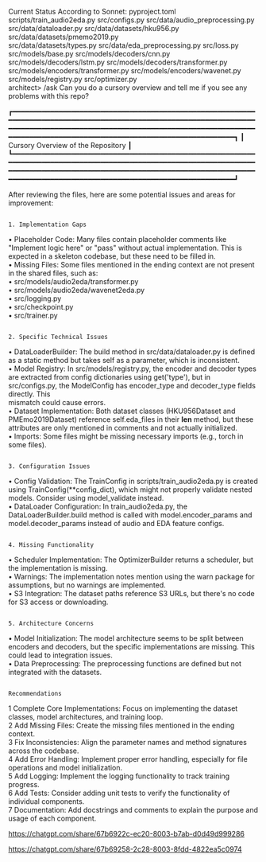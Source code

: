 Current Status According to Sonnet:
pyproject.toml                     scripts/train_audio2eda.py     src/configs.py         src/data/audio_preprocessing.py src/data/dataloader.py     src/data/datasets/hku956.py src/data/datasets/pmemo2019.py    
src/data/datasets/types.py         src/data/eda_preprocessing.py  src/loss.py            src/models/base.py              src/models/decoders/cnn.py src/models/decoders/lstm.py src/models/decoders/transformer.py
src/models/encoders/transformer.py src/models/encoders/wavenet.py src/models/registry.py src/optimizer.py                                                                                                                               
architect> /ask Can you do a cursory overview and tell me if you see any problems with this repo?                                                                                                                                       

                    
┏━━━━━━━━━━━━━━━━━━━━━━━━━━━━━━━━━━━━━━━━━━━━━━━━━━━━━━━━━━━━━━━━━━━━━━━━━━━━━━━━━━━━━━━━━━━━━━━━━━━━━━━━━━━━━━━━━━━━━━━━━━━━━━━━━━━━━━━━━━━━━━━━━━━━━━━━━━━━━━━━━━━━━━━━━━━━━━━━━━━━━━━━━━━━━━━━━━━━━━━━━━━━━━━━━━━━━━━━━━━━━━━━━━━━━━┓
┃                                                                                                  Cursory Overview of the Repository                                                                                                  ┃
┗━━━━━━━━━━━━━━━━━━━━━━━━━━━━━━━━━━━━━━━━━━━━━━━━━━━━━━━━━━━━━━━━━━━━━━━━━━━━━━━━━━━━━━━━━━━━━━━━━━━━━━━━━━━━━━━━━━━━━━━━━━━━━━━━━━━━━━━━━━━━━━━━━━━━━━━━━━━━━━━━━━━━━━━━━━━━━━━━━━━━━━━━━━━━━━━━━━━━━━━━━━━━━━━━━━━━━━━━━━━━━━━━━━━━━━┛

After reviewing the files, here are some potential issues and areas for improvement:                                                                                                                                                    


                                                                                                         1. Implementation Gaps                                                                                                         

 • Placeholder Code: Many files contain placeholder comments like "Implement logic here" or "pass" without actual implementation. This is expected in a skeleton codebase, but these need to be filled in.                              
 • Missing Files: Some files mentioned in the ending context are not present in the shared files, such as:                                                                                                                              
    • src/models/audio2eda/transformer.py                                                                                                                                                                                               
    • src/models/audio2eda/wavenet2eda.py                                                                                                                                                                                               
    • src/logging.py                                                                                                                                                                                                                    
    • src/checkpoint.py                                                                                                                                                                                                                 
    • src/trainer.py                                                                                                                                                                                                                    


                                                                                                      2. Specific Technical Issues                                                                                                      

 • DataLoaderBuilder: The build method in src/data/dataloader.py is defined as a static method but takes self as a parameter, which is inconsistent.                                                                                    
 • Model Registry: In src/models/registry.py, the encoder and decoder types are extracted from config dictionaries using get('type'), but in src/configs.py, the ModelConfig has encoder_type and decoder_type fields directly. This    
   mismatch could cause errors.                                                                                                                                                                                                         
 • Dataset Implementation: Both dataset classes (HKU956Dataset and PMEmo2019Dataset) reference self.eda_files in their __len__ method, but these attributes are only mentioned in comments and not actually initialized.                
 • Imports: Some files might be missing necessary imports (e.g., torch in some files).                                                                                                                                                  


                                                                                                        3. Configuration Issues                                                                                                         

 • Config Validation: The TrainConfig in scripts/train_audio2eda.py is created using TrainConfig(**config_dict), which might not properly validate nested models. Consider using model_validate instead.                                
 • DataLoader Configuration: In train_audio2eda.py, the DataLoaderBuilder.build method is called with model.encoder_params and model.decoder_params instead of audio and EDA feature configs.                                           


                                                                                                        4. Missing Functionality                                                                                                        

 • Scheduler Implementation: The OptimizerBuilder returns a scheduler, but the implementation is missing.                                                                                                                               
 • Warnings: The implementation notes mention using the warn package for assumptions, but no warnings are implemented.                                                                                                                  
 • S3 Integration: The dataset paths reference S3 URLs, but there's no code for S3 access or downloading.                                                                                                                               


                                                                                                        5. Architecture Concerns                                                                                                        

 • Model Initialization: The model architecture seems to be split between encoders and decoders, but the specific implementations are missing. This could lead to integration issues.                                                   
 • Data Preprocessing: The preprocessing functions are defined but not integrated with the datasets.                                                                                                                                    


                                                                                                            Recommendations                                                                                                             

 1 Complete Core Implementations: Focus on implementing the dataset classes, model architectures, and training loop.                                                                                                                    
 2 Add Missing Files: Create the missing files mentioned in the ending context.                                                                                                                                                         
 3 Fix Inconsistencies: Align the parameter names and method signatures across the codebase.                                                                                                                                            
 4 Add Error Handling: Implement proper error handling, especially for file operations and model initialization.                                                                                                                        
 5 Add Logging: Implement the logging functionality to track training progress.                                                                                                                                                         
 6 Add Tests: Consider adding unit tests to verify the functionality of individual components.                                                                                                                                          
 7 Documentation: Add docstrings and comments to explain the purpose and usage of each component. 


https://chatgpt.com/share/67b6922c-ec20-8003-b7ab-d0d49d999286

https://chatgpt.com/share/67b69258-2c28-8003-8fdd-4822ea5c0974